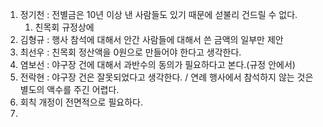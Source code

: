 1. 정기천 : 전별금은 10년 이상 낸 사람들도 있기 때문에 섣불리 건드릴 수 없다. 
	1. 친목회 규정상에
2. 김형규 : 행사 참석에 대해서 안간 사람들에 대해서 쓴 금액의 일부만 제안
3. 최선우 : 친목회 정산액을 0원으로 만들어야 한다고 생각한다.
4. 염보선 : 야구장 건에 대해서 과반수의 동의가 필요하다고 본다.(규정 안에서)
5. 전락현 : 야구장 건은 잘못되었다고 생각한다. / 연례 행사에서 참석하지 않는 것은 별도의 액수를 주긴 어렵다.
6. 회칙 개정이 전면적으로 필요하다.
7. 